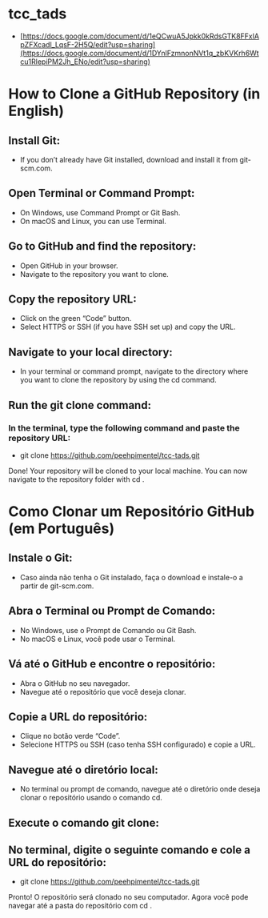# tcc_tads

- [https://docs.google.com/document/d/1eQCwuA5Jpkk0kRdsGTK8FFxlApZFXcadl_LqsF-2H5Q/edit?usp=sharing](https://docs.google.com/document/d/1DYnlFzmnonNVt1q_zbKVKrh6Wtcu1RlepiPM2Jh_ENo/edit?usp=sharing)

# How to Clone a GitHub Repository (in English)

## Install Git:

- If you don’t already have Git installed, download and install it from git-scm.com.

## Open Terminal or Command Prompt:

- On Windows, use Command Prompt or Git Bash.
- On macOS and Linux, you can use Terminal.

## Go to GitHub and find the repository:

- Open GitHub in your browser.
- Navigate to the repository you want to clone.

## Copy the repository URL:

- Click on the green “Code” button.
- Select HTTPS or SSH (if you have SSH set up) and copy the URL.

## Navigate to your local directory:

- In your terminal or command prompt, navigate to the directory where you want to clone the repository by using the cd command.

## Run the git clone command:

### In the terminal, type the following command and paste the repository URL:

- git clone https://github.com/peehpimentel/tcc-tads.git

Done! Your repository will be cloned to your local machine. You can now navigate to the repository folder with cd <repository-folder>.

# Como Clonar um Repositório GitHub (em Português)

## Instale o Git:

- Caso ainda não tenha o Git instalado, faça o download e instale-o a partir de git-scm.com.

## Abra o Terminal ou Prompt de Comando:

- No Windows, use o Prompt de Comando ou Git Bash.
- No macOS e Linux, você pode usar o Terminal.

## Vá até o GitHub e encontre o repositório:

- Abra o GitHub no seu navegador.
- Navegue até o repositório que você deseja clonar.

## Copie a URL do repositório:

- Clique no botão verde “Code”.
- Selecione HTTPS ou SSH (caso tenha SSH configurado) e copie a URL.

## Navegue até o diretório local:

- No terminal ou prompt de comando, navegue até o diretório onde deseja clonar o repositório usando o comando cd.

## Execute o comando git clone:

## No terminal, digite o seguinte comando e cole a URL do repositório:

- git clone https://github.com/peehpimentel/tcc-tads.git

Pronto! O repositório será clonado no seu computador. Agora você pode navegar até a pasta do repositório com cd <pasta-do-repositorio>.
